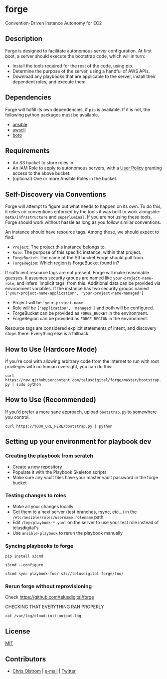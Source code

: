 # forge

Convention-Driven Instance Autonomy for EC2

Description
-----------

Forge is designed to facilitate autonomous server configuration. At first boot, a server should execute the bootstrap code, which will in turn:
* Install the tools required for the rest of the code, using pip.
* Determine the purpose of the server, using a handful of AWS APIs.
* Download any playbooks that are applicable to the server, install their dependent roles, and execute them.

Dependencies
------------
Forge will fulfill its own dependencies, if ```pip``` is available. If it is not, the following python packages must be available.
* [ansible](https://github.com/ansible/ansible/)
* [awscli](https://aws.amazon.com/cli/)
* [boto](https://boto.readthedocs.org/)

Requirements
------------
* An S3 bucket to store roles in.
* An IAM Role to apply to autonomous servers, with a [User Policy](https://github.com/colstrom/forge/blob/master/examples/policy.json) granting access to the above bucket.
* (optional) One or more Ansible Roles in the bucket.

Self-Discovery via Conventions
------------------------------
Forge will attempt to figure out what needs to happen on its own. To do this, it relies on conventions enforced by the tools it was built to work alongside: ```meta/infrastructure``` and ```superluminal```. If you are not using these tools, Forge should work without hassle as long as you follow similar conventions.

An instance should have resource tags. Among these, we should expect to find:
* ```Project```: The project this instance belongs to.
* ```Role```: The purpose of this specific instance, within that project.
* ```ForgeBucket```: The name of the S3 bucket Forge should pull from.
* ```ForgeRegion```: Which region is ForgeBucket found in?

If sufficient resource tags are not present, Forge will make reasonable guesses. It assumes security groups are named like ```your-project-name-role```, and infers 'implicit tags' from this. Additional data can be provided via environment variables. If the instance has two security groups named ```['your-project-name-application', 'your-project-name-managed']```

* Project will be ```'your-project-name'```
* Role will be ```['application', 'managed']``` and both will be configured.
* ForgeBucket can be provided as ```FORGE_BUCKET``` in the environment.
* ForgeRegion can be provided as ```FORGE_REGION``` in the environment.

Resource tags are considered explicit statements of intent, and discovery stops there. Everything else is a fallback.

How to Use (Hardcore Mode)
--------------------------
If you're cool with allowing arbitrary code from the internet to run with root privileges with no human oversight, you can do this:

```curl https://raw.githubusercontent.com/telusdigital/forge/master/bootstrap.py | sudo python```

How to Use (Recommended)
------------------------
If you'd prefer a more sane approach, upload ```bootstrap.py``` to somewhere you control.

```curl https://YOUR_URL_HERE/bootstrap.py | python```

## Setting up your environment for playbook dev

### Creating the playbook from scratch
* Create a new repository
* Populate it with the Playbook Skeleton scripts
* Make sure any vault files have your master vault password in the forge bucket

### Testing changes to roles
* Make all your changes locally
* Get them to a next server (test branches, rsync, etc...) in the `/etc/ansible/roles/username.rolename` path
* Edit `/tmp/playbook-*.yaml` on the server to use your test role instead of telusdigital's
* Use `ansible-playbook` to rerun the playbook manually

### Syncing playbooks to forge
```pip install s3cmd```

```s3cmd --configure```

```s3cmd sync playbook-foo/ s3://telusdigital-forge/foo/```

### Rerun forge without reprovisioning
Check https://github.com/telusdigital/forge

CHECKING THAT EVERYTHING RAN PROPERLY

```cat /var/log/cloud-init-output.log```

License
-------
[MIT](https://tldrlegal.com/license/mit-license)

Contributors
------------
* [Chris Olstrom](https://colstrom.github.io/) | [e-mail](mailto:chris@olstrom.com) | [Twitter](https://twitter.com/ChrisOlstrom)
